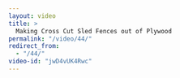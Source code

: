 ```yaml
---
layout: video
title: >
  Making Cross Cut Sled Fences out of Plywood
permalink: "/video/44/"
redirect_from:
  - "/44/"
video-id: "jwD4vUK4Rwc"
---
```

